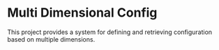 # Multi Dimensional Config
This project provides a system for defining and retrieving configuration based on multiple dimensions.

